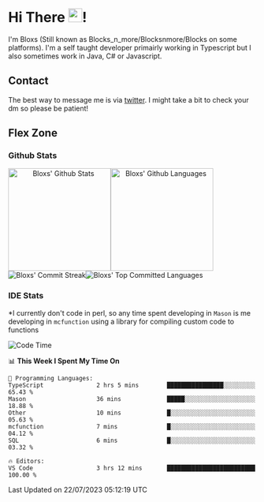 # Hi There <img src="https://media.giphy.com/media/hvRJCLFzcasrR4ia7z/giphy.gif" width="28">!
I'm Bloxs (Still known as Blocks_n_more/Blocksnmore/Blocks on some platforms). I'm a self taught developer primairly working in Typescript but I also sometimes work in Java, C# or Javascript. 

## Contact
The best way to message me is via [twitter](https://twitter.com/blocksnmore). I might take a bit to check your dm so please be patient!

## Flex Zone
### Github Stats
<div style="display: flex;" align="center">
  <img src="https://readme-stats-gules.vercel.app/api?username=Blocksnmore&bg_color=23272A&show_icons=true&count_private=true&title_color=fff&text_color=fff&icon_color=3d34eb&hide_border=true&border_radius=10" alt="Bloxs' Github Stats" style="height: 13rem" />
 <img src="https://readme-stats-gules.vercel.app/api/top-langs/?username=Blocksnmore&layout=donut&count_private=true&hide_border=true&bg_color=23272A&title_color=fff&text_color=fff&icon_color=3d34eb&border_radius=10" alt="Bloxs' Github Languages" style="height: 13rem;" />
</div>
<div style="display: flex;" align="center">
  <img src="https://streak-stats.demolab.com?user=Blocksnmore&theme=github-dark-blue&hide_border=true" alt="Bloxs' Commit Streak">
  <img src="http://github-profile-summary-cards.vercel.app/api/cards/most-commit-language?username=Blocksnmore&theme=github_dark" alt="Bloxs' Top Committed Languages">
</div>

### IDE Stats
*I currently don't code in perl, so any time spent developing in `Mason` is me developing in `mcfunction` using a library for compiling custom code to functions
<!--START_SECTION:waka-->
![Code Time](http://img.shields.io/badge/Code%20Time-609%20hrs%2041%20mins-blue)

📊 **This Week I Spent My Time On** 

```text
💬 Programming Languages: 
TypeScript               2 hrs 5 mins        ████████████████░░░░░░░░░   65.43 % 
Mason                    36 mins             █████░░░░░░░░░░░░░░░░░░░░   18.88 % 
Other                    10 mins             █░░░░░░░░░░░░░░░░░░░░░░░░   05.63 % 
mcfunction               7 mins              █░░░░░░░░░░░░░░░░░░░░░░░░   04.12 % 
SQL                      6 mins              █░░░░░░░░░░░░░░░░░░░░░░░░   03.32 % 

🔥 Editors: 
VS Code                  3 hrs 12 mins       █████████████████████████   100.00 % 
```


 Last Updated on 22/07/2023 05:12:19 UTC
<!--END_SECTION:waka-->
